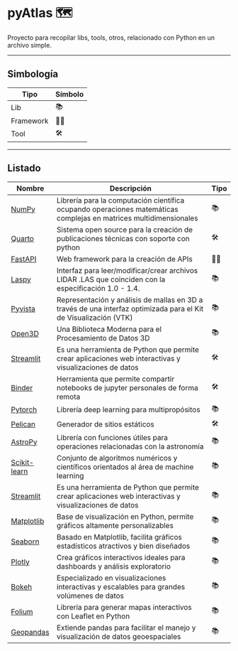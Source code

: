 # pyAtlas 🗺️
Proyecto para recopilar libs, tools, otros, relacionado con Python en un archivo simple.

---

## Simbología
| Tipo      | Símbolo |
|-----------|---------|
| Lib       | 📚      |
| Framework | 👷‍♂️   |
| Tool      | 🛠️     |

---

## Listado

| Nombre                                                     | Descripción                                                                                                       | Tipo |
|------------------------------------------------------------|-------------------------------------------------------------------------------------------------------------------|----|
| [NumPy](https://numpy.org/)                                | Librería para la computación científica ocupando operaciones matemáticas complejas en matrices multidimensionales | 📚 |
| [Quarto](https://quarto.org/)                              | Sistema open source para la creación de publicaciones técnicas con soporte con python                             | 🛠️ |
| [FastAPI](https://fastapi.tiangolo.com/)                   | Web framework para la creación de APIs                                                                            | 👷‍♂️ |
| [Laspy](https://laspy.readthedocs.io/en/latest/index.html) | Interfaz para leer/modificar/crear archivos LIDAR .LAS que coinciden con la especificación 1.0 - 1.4.             | 📚 |
| [Pyvista](https://docs.pyvista.org/)                       | Representación y análisis de mallas en 3D a través de una interfaz optimizada para el Kit de Visualización (VTK)  | 📚 |
| [Open3D](https://www.open3d.org/)                          | Una Biblioteca Moderna para el Procesamiento de Datos 3D                                                          | 📚 |
| [Streamlit](https://streamlit.io)                          | Es una herramienta de Python que permite crear aplicaciones web interactivas y visualizaciones de datos           | 🛠️ |
| [Binder](https://mybinder.org/)                            | Herramienta que permite compartir notebooks de jupyter personales de forma remota                                 | 🛠️ |
| [Pytorch](https://pytorch.org/)                            | Librería deep learning para multipropósitos                                                                       | 📚 |
| [Pelican](https://getpelican.com/)                         | Generador de sitios estáticos                                                                                     | 🛠️ |
| [AstroPy](https://www.astropy.org/)                        | Librería con funciones útiles para operaciones relacionadas con la astronomía                                     | 📚 |
| [Scikit-learn](https://scikit-learn.org/stable/)           | Conjunto de algoritmos numéricos y científicos orientados al área de machine learning                             | 📚 |
| [Streamlit](https://streamlit.io)                          | Es una herramienta de Python que permite crear aplicaciones web interactivas y visualizaciones de datos           | 📚 |
| [Matplotlib](https://matplotlib.org/)                      | Base de visualización en Python, permite gráficos altamente personalizables                                       | 📚 |
| [Seaborn](https://seaborn.pydata.org/)                     | Basado en Matplotlib, facilita gráficos estadísticos atractivos y bien diseñados                                  | 📚 |
| [Plotly](https://plotly.com/python/)                       | Crea gráficos interactivos ideales para dashboards y análisis exploratorio                                        | 📚 |
| [Bokeh](https://bokeh.org/)                                | Especializado en visualizaciones interactivas y escalables para grandes volúmenes de datos                        | 📚 |
| [Folium](https://python-visualization.github.io/folium/)   | Librería para generar mapas interactivos con Leaflet en Python                                                    | 📚 |
| [Geopandas](https://geopandas.org/)                        | Extiende pandas para facilitar el manejo y visualización de datos geoespaciales                                   | 📚 |